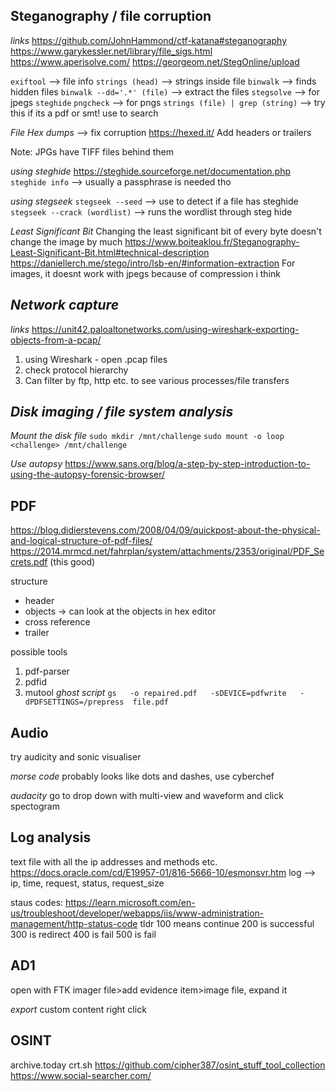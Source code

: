 ## Steganography / file corruption

*links*
https://github.com/JohnHammond/ctf-katana#steganography 
https://www.garykessler.net/library/file_sigs.html
https://www.aperisolve.com/
https://georgeom.net/StegOnline/upload

`exiftool` --> file info
`strings (head)` --> strings inside file
`binwalk` --> finds hidden files
`binwalk --dd='.*' (file)` --> extract the files
`stegsolve` --> for jpegs
`steghide`
`pngcheck` --> for pngs
`strings (file) | grep (string)` --> try this if its a pdf or smt! use to search

*File Hex dumps* --> fix corruption
https://hexed.it/
Add headers or trailers

Note: JPGs have TIFF files behind them

*using steghide*
https://steghide.sourceforge.net/documentation.php
`steghide info` --> usually a passphrase is needed tho

*using stegseek*
`stegseek --seed` --> use to detect if a file has steghide
`stegseek --crack (wordlist)` --> runs the wordlist through steg hide

*Least Significant Bit*
Changing the least significant bit of every byte doesn't change the image by much
https://www.boiteaklou.fr/Steganography-Least-Significant-Bit.html#technical-description
https://daniellerch.me/stego/intro/lsb-en/#information-extraction
For images, it doesnt work with jpegs because of compression i think



## *Network capture*

*links*
https://unit42.paloaltonetworks.com/using-wireshark-exporting-objects-from-a-pcap/

1. using Wireshark - open .pcap files
2. check protocol hierarchy
3. Can filter by ftp, http etc. to see various processes/file transfers

## *Disk imaging / file system analysis*

*Mount the disk file*
`sudo mkdir /mnt/challenge`
`sudo mount -o loop <challenge> /mnt/challenge`

*Use autopsy*
https://www.sans.org/blog/a-step-by-step-introduction-to-using-the-autopsy-forensic-browser/

## PDF
https://blog.didierstevens.com/2008/04/09/quickpost-about-the-physical-and-logical-structure-of-pdf-files/
https://2014.mrmcd.net/fahrplan/system/attachments/2353/original/PDF_Secrets.pdf (this good)

structure
- header
- objects -> can look at the objects in hex editor
- cross reference 
- trailer

possible tools
1. pdf-parser
2. pdfid
3. mutool
*ghost script*
`gs   -o repaired.pdf   -sDEVICE=pdfwrite   -dPDFSETTINGS=/prepress  file.pdf`




## Audio
try audicity and sonic visualiser

*morse code*
probably looks like dots and dashes, use cyberchef

*audacity*
go to drop down with multi-view and waveform and click spectogram

## Log analysis

text file with all the ip addresses and methods etc.
https://docs.oracle.com/cd/E19957-01/816-5666-10/esmonsvr.htm
log --> ip, time, request, status, request_size

staus codes: https://learn.microsoft.com/en-us/troubleshoot/developer/webapps/iis/www-administration-management/http-status-code
tldr 100 means continue 200 is successful 300 is redirect 400 is fail 500 is fail

## AD1
open with FTK imager
file>add evidence item>image file, expand it

*export*
custom content right click

## OSINT

archive.today
crt.sh
https://github.com/cipher387/osint_stuff_tool_collection
https://www.social-searcher.com/

